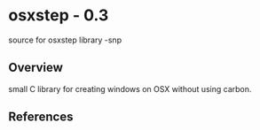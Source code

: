 # osxstep - 0.3

 source for osxstep library
	-snp

## Overview

 small C library for creating windows on OSX without using carbon.

## References
